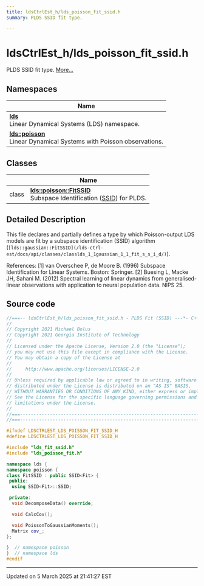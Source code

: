 ```yaml
---
title: ldsCtrlEst_h/lds_poisson_fit_ssid.h
summary: PLDS SSID fit type. 

---
```


# ldsCtrlEst_h/lds_poisson_fit_ssid.h

PLDS SSID fit type.  [More...](#detailed-description)



## Namespaces

| Name           |
| -------------- |
| **[lds](/lds-ctrl-est/docs/api/namespaces/namespacelds/)** <br>Linear Dynamical Systems (LDS) namespace.  |
| **[lds::poisson](/lds-ctrl-est/docs/api/namespaces/namespacelds_1_1poisson/)** <br>Linear Dynamical Systems with Poisson observations.  |

## Classes

|                | Name           |
| -------------- | -------------- |
| class | **[lds::poisson::FitSSID](/lds-ctrl-est/docs/api/classes/classlds_1_1poisson_1_1_fit_s_s_i_d/)** <br>Subspace Identification ([SSID](/lds-ctrl-est/docs/api/classes/classlds_1_1_s_s_i_d/)) for PLDS.  |

## Detailed Description



This file declares and partially defines a type by which Poisson-output LDS models are fit by a subspace identification (SSID) algorithm (`[lds::gaussian::FitSSID](/lds-ctrl-est/docs/api/classes/classlds_1_1gaussian_1_1_fit_s_s_i_d/)`).

References: [1] van Overschee P, de Moore B. (1996) Subspace Identification for Linear Systems. Boston: Springer. [2] Buesing L, Macke JH, Sahani M. (2012) Spectral learning of linear dynamics from generalised-linear observations with application to neural population data. NIPS 25. 





## Source code

```cpp
//===-- ldsCtrlEst_h/lds_poisson_fit_ssid.h - PLDS Fit (SSID) ---*- C++ -*-===//
//
// Copyright 2021 Michael Bolus
// Copyright 2021 Georgia Institute of Technology
//
// Licensed under the Apache License, Version 2.0 (the "License");
// you may not use this file except in compliance with the License.
// You may obtain a copy of the License at
//
//     http://www.apache.org/licenses/LICENSE-2.0
//
// Unless required by applicable law or agreed to in writing, software
// distributed under the License is distributed on an "AS IS" BASIS,
// WITHOUT WARRANTIES OR CONDITIONS OF ANY KIND, either express or implied.
// See the License for the specific language governing permissions and
// limitations under the License.
//
//===----------------------------------------------------------------------===//
//===----------------------------------------------------------------------===//

#ifndef LDSCTRLEST_LDS_POISSON_FIT_SSID_H
#define LDSCTRLEST_LDS_POISSON_FIT_SSID_H

#include "lds_fit_ssid.h"
#include "lds_poisson_fit.h"

namespace lds {
namespace poisson {
class FitSSID : public SSID<Fit> {
 public:
  using SSID<Fit>::SSID;

 private:
  void DecomposeData() override;

  void CalcCov();

  void PoissonToGaussianMoments();
  Matrix cov_;
};

}  // namespace poisson
}  // namespace lds
#endif
```


-------------------------------

Updated on  5 March 2025 at 21:41:27 EST
